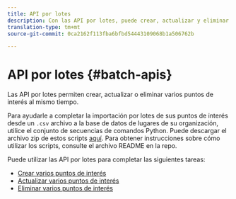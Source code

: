 ```yaml
---
title: API por lotes
description: Con las API por lotes, puede crear, actualizar y eliminar varios puntos de interés.
translation-type: tm+mt
source-git-commit: 0ca2162f113fba6bfbd54443109068b1a506762b

---
```



# API por lotes {#batch-apis}

Las API por lotes permiten crear, actualizar o eliminar varios puntos de interés al mismo tiempo.

Para ayudarle a completar la importación por lotes de sus puntos de interés desde un `.csv` archivo a la base de datos de lugares de su organización, utilice el conjunto de secuencias de comandos Python. Puede descargar el archivo zip de estos scripts [aquí](https://github.com/adobe/places-scripts). Para obtener instrucciones sobre cómo utilizar los scripts, consulte el archivo README en la repo.

Puede utilizar las API por lotes para completar las siguientes tareas:

* [Crear varios puntos de interés](/help/web-service-api/api-usage/manage-pois/batch-apis/create-multiple-pois.md)
* [Actualizar varios puntos de interés](/help/web-service-api/api-usage/manage-pois/batch-apis/update-multiple-pois.md)
* [Eliminar varios puntos de interés](/help/web-service-api/api-usage/manage-pois/batch-apis/delete-multiple-pois.md)
